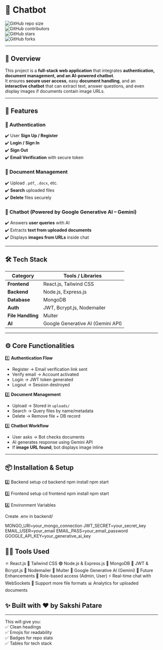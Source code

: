 # 🤖 **Chatbot**

![GitHub repo size](https://img.shields.io/github/repo-size/sakshipatare/Chatbot?color=blue&style=for-the-badge)  
![GitHub contributors](https://img.shields.io/github/contributors/sakshipatare/Chatbot?color=green&style=for-the-badge)  
![GitHub stars](https://img.shields.io/github/stars/sakshipatare/Chatbot?color=yellow&style=for-the-badge)  
![GitHub forks](https://img.shields.io/github/forks/sakshipatare/Chatbot?style=for-the-badge)  

---

## 📖 Overview  
This project is a **full-stack web application** that integrates **authentication, document management, and an AI-powered chatbot**.  
It ensures **secure user access**, easy **document handling**, and an **interactive chatbot** that can extract text, answer questions, and even display images if documents contain image URLs.  

---

## 🚀 Features  

### 🔐 Authentication  
✔️ User **Sign Up / Register**  
✔️ **Login / Sign In**  
✔️ **Sign Out**  
✔️ **Email Verification** with secure token  

### 📂 Document Management  
✔️ Upload `.pdf`, `.docx`, etc.  
✔️ **Search** uploaded files  
✔️ **Delete** files securely  

### 🤖 Chatbot (Powered by Google Generative AI – Gemini)  
✔️ Answers **user queries** with AI  
✔️ Extracts **text from uploaded documents**  
✔️ Displays **images from URLs** inside chat  

---

## 🛠️ Tech Stack  

| Category     | Tools / Libraries |
|--------------|------------------|
| **Frontend** | React.js, Tailwind CSS |
| **Backend**  | Node.js, Express.js |
| **Database** | MongoDB |
| **Auth**     | JWT, Bcrypt.js, Nodemailer |
| **File Handling** | Multer |
| **AI** | Google Generative AI (Gemini API) |

---
## ⚙️ Core Functionalities  

1️⃣ **Authentication Flow**  
- Register → Email verification link sent  
- Verify email → Account activated  
- Login → JWT token generated  
- Logout → Session destroyed  

2️⃣ **Document Management**  
- Upload → Stored in `uploads/`  
- Search → Query files by name/metadata  
- Delete → Remove file + DB record  

3️⃣ **Chatbot Workflow**  
- User asks → Bot checks documents  
- AI generates response using Gemini API  
- If **image URL found**, bot displays image inline  

---
## 📦 Installation & Setup  
2️⃣ Backend setup
cd backend
npm install
npm start

3️⃣ Frontend setup
cd frontend
npm install
npm start

4️⃣ Environment Variables

Create .env in backend/

MONGO_URI=your_mongo_connection
JWT_SECRET=your_secret_key
EMAIL_USER=your_email
EMAIL_PASS=your_email_password
GOOGLE_API_KEY=your_generative_ai_key

## 🧑‍💻 Tools Used
⚛️ React.js
🎨 Tailwind CSS
🟢 Node.js & Express.js
🍃 MongoDB
🔐 JWT & Bcrypt.js
📧 Nodemailer
📂 Multer
🤖 Google Generative AI (Gemini)
🎯 Future Enhancements
👥 Role-based access (Admin, User)
⚡ Real-time chat with WebSockets
📝 Support more file formats
📊 Analytics for uploaded documents

## ✨ Built with ❤️ by Sakshi Patare


---

This will give you:  
✅ Clean headings  
✅ Emojis for readability  
✅ Badges for repo stats  
✅ Tables for tech stack  


